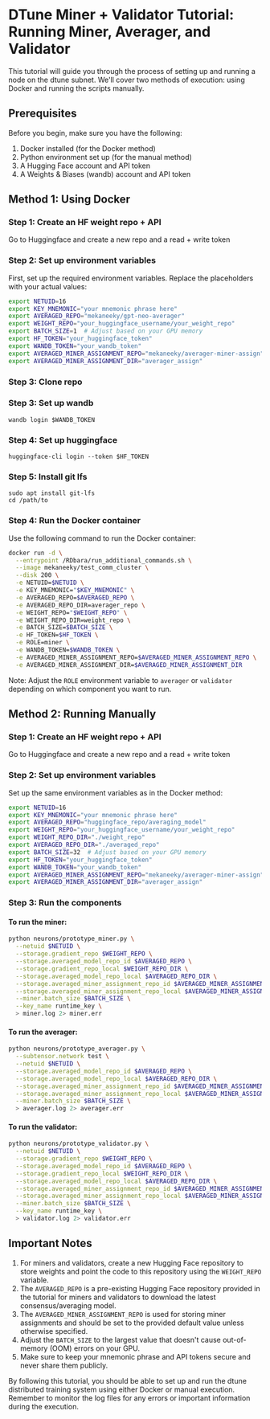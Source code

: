 # DTune Miner + Validator Tutorial: Running Miner, Averager, and Validator

This tutorial will guide you through the process of setting up and running a node on the dtune subnet. We'll cover two methods of execution: using Docker and running the scripts manually.

## Prerequisites

Before you begin, make sure you have the following:

1. Docker installed (for the Docker method)
2. Python environment set up (for the manual method)
3. A Hugging Face account and API token
4. A Weights & Biases (wandb) account and API token

## Method 1: Using Docker

### Step 1: Create an HF weight repo + API

Go to Huggingface and create a new repo and a read + write token

### Step 2: Set up environment variables

First, set up the required environment variables. Replace the placeholders with your actual values:

```bash
export NETUID=16
export KEY_MNEMONIC="your mnemonic phrase here"
export AVERAGED_REPO="mekaneeky/gpt-neo-averager"
export WEIGHT_REPO="your_huggingface_username/your_weight_repo"
export BATCH_SIZE=1  # Adjust based on your GPU memory
export HF_TOKEN="your_huggingface_token"
export WANDB_TOKEN="your_wandb_token"
export AVERAGED_MINER_ASSIGNMENT_REPO="mekaneeky/averager-miner-assign"
export AVERAGED_MINER_ASSIGNMENT_DIR="averager_assign"
```

### Step 3: Clone repo

### Step 3: Set up wandb

```
wandb login $WANDB_TOKEN
```
 
### Step 4: Set up huggingface

```
huggingface-cli login --token $HF_TOKEN
```

### Step 5: Install git lfs

```
sudo apt install git-lfs
cd /path/to
```

### Step 4: Run the Docker container

Use the following command to run the Docker container:

```bash
docker run -d \
  --entrypoint /RDbara/run_additional_commands.sh \
  --image mekaneeky/test_comm_cluster \
  --disk 200 \
  -e NETUID=$NETUID \
  -e KEY_MNEMONIC="$KEY_MNEMONIC" \
  -e AVERAGED_REPO=$AVERAGED_REPO \
  -e AVERAGED_REPO_DIR=averager_repo \
  -e WEIGHT_REPO="$WEIGHT_REPO" \
  -e WEIGHT_REPO_DIR=weight_repo \
  -e BATCH_SIZE=$BATCH_SIZE \
  -e HF_TOKEN=$HF_TOKEN \
  -e ROLE=miner \
  -e WANDB_TOKEN=$WANDB_TOKEN \
  -e AVERAGED_MINER_ASSIGNMENT_REPO=$AVERAGED_MINER_ASSIGNMENT_REPO \
  -e AVERAGED_MINER_ASSIGNMENT_DIR=$AVERAGED_MINER_ASSIGNMENT_DIR
```

Note: Adjust the `ROLE` environment variable to `averager` or `validator` depending on which component you want to run.

## Method 2: Running Manually

### Step 1: Create an HF weight repo + API

Go to Huggingface and create a new repo and a read + write token

### Step 2: Set up environment variables

Set up the same environment variables as in the Docker method:

```bash
export NETUID=16
export KEY_MNEMONIC="your mnemonic phrase here"
export AVERAGED_REPO="huggingface_repo/averaging_model"
export WEIGHT_REPO="your_huggingface_username/your_weight_repo"
export WEIGHT_REPO_DIR="./weight_repo"
export AVERAGED_REPO_DIR="./averaged_repo"
export BATCH_SIZE=32  # Adjust based on your GPU memory
export HF_TOKEN="your_huggingface_token"
export WANDB_TOKEN="your_wandb_token"
export AVERAGED_MINER_ASSIGNMENT_REPO="mekaneeky/averager-miner-assign"
export AVERAGED_MINER_ASSIGNMENT_DIR="averager_assign"
```

### Step 3: Run the components

#### To run the miner:

```bash
python neurons/prototype_miner.py \
  --netuid $NETUID \
  --storage.gradient_repo $WEIGHT_REPO \
  --storage.averaged_model_repo_id $AVERAGED_REPO \
  --storage.gradient_repo_local $WEIGHT_REPO_DIR \
  --storage.averaged_model_repo_local $AVERAGED_REPO_DIR \
  --storage.averaged_miner_assignment_repo_id $AVERAGED_MINER_ASSIGNMENT_REPO \
  --storage.averaged_miner_assignment_repo_local $AVERAGED_MINER_ASSIGNMENT_DIR \
  --miner.batch_size $BATCH_SIZE \
  --key_name runtime_key \
  > miner.log 2> miner.err
```

#### To run the averager:

```bash
python neurons/prototype_averager.py \
  --subtensor.network test \
  --netuid $NETUID \
  --storage.averaged_model_repo_id $AVERAGED_REPO \
  --storage.averaged_model_repo_local $AVERAGED_REPO_DIR \
  --storage.averaged_miner_assignment_repo_id $AVERAGED_MINER_ASSIGNMENT_REPO \
  --storage.averaged_miner_assignment_repo_local $AVERAGED_MINER_ASSIGNMENT_DIR \
  --miner.batch_size $BATCH_SIZE \
  > averager.log 2> averager.err
```

#### To run the validator:

```bash
python neurons/prototype_validator.py \
  --netuid $NETUID \
  --storage.gradient_repo $WEIGHT_REPO \
  --storage.averaged_model_repo_id $AVERAGED_REPO \
  --storage.gradient_repo_local $WEIGHT_REPO_DIR \
  --storage.averaged_model_repo_local $AVERAGED_REPO_DIR \
  --storage.averaged_miner_assignment_repo_id $AVERAGED_MINER_ASSIGNMENT_REPO \
  --storage.averaged_miner_assignment_repo_local $AVERAGED_MINER_ASSIGNMENT_DIR \
  --miner.batch_size $BATCH_SIZE \
  --key_name runtime_key \
  > validator.log 2> validator.err
```

## Important Notes

1. For miners and validators, create a new Hugging Face repository to store weights and point the code to this repository using the `WEIGHT_REPO` variable.
2. The `AVERAGED_REPO` is a pre-existing Hugging Face repository provided in the tutorial for miners and validators to download the latest consensus/averaging model. 
3. The `AVERAGED_MINER_ASSIGNMENT_REPO` is used for storing miner assignments and should be set to the provided default value unless otherwise specified. 
4. Adjust the `BATCH_SIZE` to the largest value that doesn't cause out-of-memory (OOM) errors on your GPU.
5. Make sure to keep your mnemonic phrase and API tokens secure and never share them publicly.

By following this tutorial, you should be able to set up and run the dtune distributed training system using either Docker or manual execution. Remember to monitor the log files for any errors or important information during the execution.
